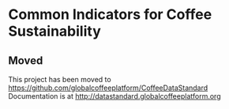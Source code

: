 # Common Indicators for Coffee Sustainability

## Moved

This project has been moved to https://github.com/globalcoffeeplatform/CoffeeDataStandard  
Documentation is at http://datastandard.globalcoffeeplatform.org